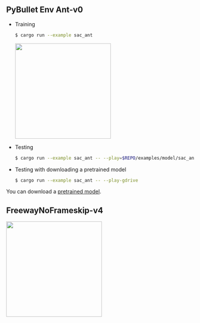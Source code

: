 ## PyBullet Env Ant-v0

* Training

  ```bash
  $ cargo run --example sac_ant
  ```

  <img src="https://drive.google.com/uc?id=16TEKfby6twCP6PxYoSlBqzOPEwVk1o4Q" width="256">

* Testing

  ```bash
  $ cargo run --example sac_ant -- --play=$REPO/examples/model/sac_ant
  ```

* Testing with downloading a pretrained model

  ```bash
  $ cargo run --example sac_ant -- --play-gdrive
  ```

You can download a [pretrained model](https://drive.google.com/uc?export=download&id=1fdAVJLgFY2v0BDyE-xGt7mxpa8GXa9aX).

## FreewayNoFrameskip-v4

<img src="https://drive.google.com/uc?export=view&id=1KUXN4GpL_lrwNJ4synSH9P1ROT3ljVAD" width="256">
